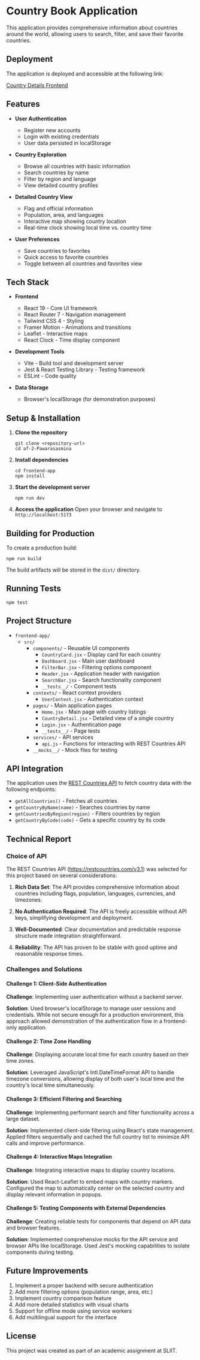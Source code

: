 # Country Book Application

This application provides comprehensive information about countries around the world, allowing users to search, filter, and save their favorite countries.

## Deployment

The application is deployed and accessible at the following link:

[Country Details Frontend](https://country-details-frontend.vercel.app/)

## Features

- **User Authentication**
  - Register new accounts
  - Login with existing credentials
  - User data persisted in localStorage

- **Country Exploration**
  - Browse all countries with basic information
  - Search countries by name
  - Filter by region and language
  - View detailed country profiles

- **Detailed Country View**
  - Flag and official information
  - Population, area, and languages
  - Interactive map showing country location
  - Real-time clock showing local time vs. country time

- **User Preferences**
  - Save countries to favorites
  - Quick access to favorite countries
  - Toggle between all countries and favorites view

## Tech Stack

- **Frontend**
  - React 19 - Core UI framework
  - React Router 7 - Navigation management
  - Tailwind CSS 4 - Styling
  - Framer Motion - Animations and transitions
  - Leaflet - Interactive maps
  - React Clock - Time display component

- **Development Tools**
  - Vite - Build tool and development server
  - Jest & React Testing Library - Testing framework
  - ESLint - Code quality

- **Data Storage**
  - Browser's localStorage (for demonstration purposes)

## Setup & Installation

1. **Clone the repository**
   ```
   git clone <repository-url>
   cd af-2-Pawarasasmina
   ```

2. **Install dependencies**
   ```
   cd frontend-app
   npm install
   ```

3. **Start the development server**
   ```
   npm run dev
   ```

4. **Access the application**
   Open your browser and navigate to `http://localhost:5173`

## Building for Production

To create a production build:
```
npm run build
```

The build artifacts will be stored in the `dist/` directory.

## Running Tests

```
npm test
```

## Project Structure

- `frontend-app/`
  - `src/`
    - `components/` - Reusable UI components
      - `CountryCard.jsx` - Display card for each country
      - `Dashboard.jsx` - Main user dashboard
      - `FilterBar.jsx` - Filtering options component
      - `Header.jsx` - Application header with navigation
      - `SearchBar.jsx` - Search functionality component
      - `__tests__/` - Component tests
    - `contexts/` - React context providers
      - `UserContext.jsx` - Authentication context 
    - `pages/` - Main application pages
      - `Home.jsx` - Main page with country listings
      - `CountryDetail.jsx` - Detailed view of a single country
      - `Login.jsx` - Authentication page
      - `__tests__/` - Page tests
    - `services/` - API services
      - `api.js` - Functions for interacting with REST Countries API
    - `__mocks__/` - Mock files for testing

## API Integration

The application uses the [REST Countries API](https://restcountries.com/v3.1) to fetch country data with the following endpoints:

- `getAllCountries()` - Fetches all countries
- `getCountryByName(name)` - Searches countries by name
- `getCountriesByRegion(region)` - Filters countries by region
- `getCountryByCode(code)` - Gets a specific country by its code

## Technical Report

### Choice of API

The REST Countries API (https://restcountries.com/v3.1) was selected for this project based on several considerations:

1. **Rich Data Set**: The API provides comprehensive information about countries including flags, population, languages, currencies, and timezones.

2. **No Authentication Required**: The API is freely accessible without API keys, simplifying development and deployment.

3. **Well-Documented**: Clear documentation and predictable response structure made integration straightforward.

4. **Reliability**: The API has proven to be stable with good uptime and reasonable response times.

### Challenges and Solutions

#### Challenge 1: Client-Side Authentication

**Challenge**: Implementing user authentication without a backend server.

**Solution**: Used browser's localStorage to manage user sessions and credentials. While not secure enough for a production environment, this approach allowed demonstration of the authentication flow in a frontend-only application.

#### Challenge 2: Time Zone Handling

**Challenge**: Displaying accurate local time for each country based on their time zones.

**Solution**: Leveraged JavaScript's Intl.DateTimeFormat API to handle timezone conversions, allowing display of both user's local time and the country's local time simultaneously.

#### Challenge 3: Efficient Filtering and Searching

**Challenge**: Implementing performant search and filter functionality across a large dataset.

**Solution**: Implemented client-side filtering using React's state management. Applied filters sequentially and cached the full country list to minimize API calls and improve performance.

#### Challenge 4: Interactive Maps Integration

**Challenge**: Integrating interactive maps to display country locations.

**Solution**: Used React-Leaflet to embed maps with country markers. Configured the map to automatically center on the selected country and display relevant information in popups.

#### Challenge 5: Testing Components with External Dependencies

**Challenge**: Creating reliable tests for components that depend on API data and browser features.

**Solution**: Implemented comprehensive mocks for the API service and browser APIs like localStorage. Used Jest's mocking capabilities to isolate components during testing.

## Future Improvements

1. Implement a proper backend with secure authentication
2. Add more filtering options (population range, area, etc.)
3. Implement country comparison feature
4. Add more detailed statistics with visual charts
5. Support for offline mode using service workers
6. Add multilingual support for the interface

## License

This project was created as part of an academic assignment at SLIIT.
